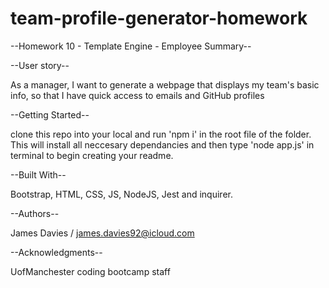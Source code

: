 # team-profile-generator-homework

--Homework 10 -  Template Engine - Employee Summary--


--User story--

As a manager,
I want to generate a webpage that displays my team's basic info,
so that I have quick access to emails and GitHub profiles



--Getting Started--

clone this repo into your local and run 'npm i' in the root file of the folder. 
This will install all neccesary dependancies and then type 'node app.js' in terminal to begin creating your readme.

--Built With--

Bootstrap, HTML, CSS, JS, NodeJS, Jest and inquirer.

--Authors--

James Davies / james.davies92@icloud.com

--Acknowledgments--

UofManchester  coding bootcamp staff
